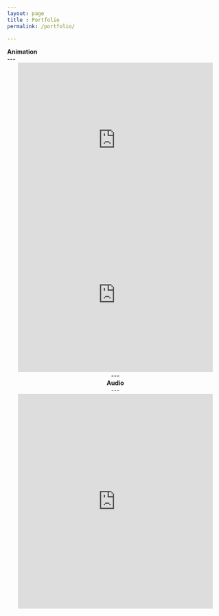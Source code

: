 ```yaml
---
layout: page
title : Portfolio
permalink: /portfolio/

---
```

<div class="manual-post">
  <div class="manual manual-title">
  <strong>Animation</strong>
  </div>
</div>
---

<div style="text-align:center;">
<iframe src="https://player.vimeo.com/video/187553790?color=FFFFFF" width="90%" height="360" frameborder="0" webkitallowfullscreen mozallowfullscreen allowfullscreen></iframe>


<iframe src="https://player.vimeo.com/video/176871065?color=FFFFFF" width="90%" height="360" frameborder="0" webkitallowfullscreen mozallowfullscreen allowfullscreen></iframe>
<br>
---
<div class="manual-post">
  <div class="manual manual-title">
  <strong>Audio</strong>
  </div>
</div>
---
<br>
<iframe src="https://open.spotify.com/embed/artist/4iEVjkNpBDALAP7btESYtQ" width="90%" height="500" frameborder="0" allowtransparency="true"></iframe>


</div>
